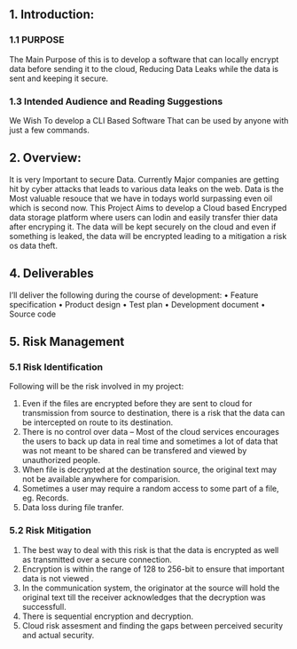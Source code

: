 ## 1. Introduction:

### 1.1 PURPOSE

The Main Purpose of this is to develop a software that can locally encrypt data before sending it to the cloud, Reducing Data Leaks while the data is sent and keeping it secure.

### 1.3 Intended Audience and Reading Suggestions

We Wish To develop a CLI Based Software That can be used by anyone with just a few commands.

## 2. Overview:

It is very Important to secure Data. Currently Major companies are getting hit by cyber attacks that leads to various data leaks on the web. Data is the Most valuable resouce that we have in todays world surpassing even oil which is second now. This Project Aims to develop a Cloud based Encryped data storage platform where users can lodin and easily transfer thier data after encryping it. The data will be kept securely on the cloud and even if something is leaked, the data will be encrypted leading to a mitigation a risk os data theft.

## 4. Deliverables

I’ll deliver the following during the course of development:
    • Feature specification
    • Product design
    • Test plan
    • Development document
    • Source code

## 5. Risk Management

### 5.1 Risk Identification

Following will be the risk involved in my project:

1. Even if the files are encrypted before they are sent to cloud for transmission from source to destination, there is a risk that the data can be intercepted on route to its destination.
2. There is no control over data – Most of the cloud services encourages the users to back up data in real time and sometimes a lot of data that was not meant to be shared can be transfered and viewed by unauthorized people.
3. When file is decrypted at the destination source, the original text may not be available anywhere for comparision.
4. Sometimes a user may require a random access to some part of a file, eg. Records.
5. Data loss during file tranfer.

### 5.2 Risk Mitigation

1. The best way to deal with this risk is that the data is encrypted as well as transmitted over a secure connection.
2. Encryption is within the range of 128 to 256-bit to ensure that important data is not viewed .
3. In the communication system, the originator at the source will hold the original text till the receiver acknowledges that the decryption was successfull.
4. There is sequential encryption and decryption.
5. Cloud risk assesment and finding the gaps between perceived security and actual security.
